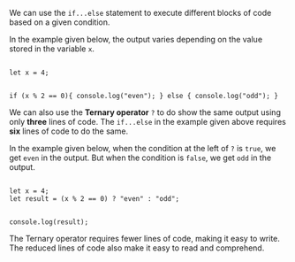 We can use the `if...else` statement
to execute different blocks of code
based on a given condition.

In the example given below,
the output varies depending
on the value stored in the variable `x`.

<Editor lang="javascript">
<code>
let x = 4;

if (x % 2 == 0){
  console.log("even");
} else {
  console.log("odd");
}
</code>
</Editor>

We can also use the **Ternary operator** `?`
to do show the same output using only
**three** lines of code.
The `if...else` in the example given above
requires **six** lines of code
to do the same.

In the example given below,
when the condition at the left of `?` is `true`,
we get `even` in the output.
But when the condition is `false`,
we get `odd` in the output.

<Editor lang="javascript">
<code>
let x = 4;
let result = (x % 2 == 0) ? "even" : "odd";

console.log(result);
</code>
</Editor>

The Ternary operator
requires fewer lines of code,
making it easy to write.
The reduced lines of code also
make it easy to read and comprehend.